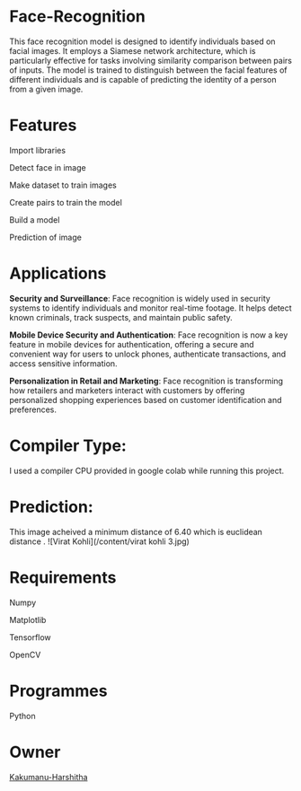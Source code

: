 # Face-Recognition
This face recognition model is designed to identify individuals based on facial images. It employs a Siamese network architecture, which is particularly effective for tasks involving similarity comparison between pairs of inputs. The model is trained to distinguish between the facial features of different individuals and is capable of predicting the identity of a person from a given image.

# Features
Import libraries

Detect face in image

Make dataset to train images

Create pairs to train the model

Build a model

Prediction of image

# Applications

**Security and Surveillance**: Face recognition is widely used in security systems to identify individuals and monitor real-time footage. It helps detect known criminals, track suspects, and maintain public safety.

**Mobile Device Security and Authentication**: Face recognition is now a key feature in mobile devices for authentication, offering a secure and convenient way for users to unlock phones, authenticate transactions, and access sensitive information.

**Personalization in Retail and Marketing**: Face recognition is transforming how retailers and marketers interact with customers by offering personalized shopping experiences based on customer identification and preferences.
# Compiler Type:
I used a compiler CPU provided in google colab while running this project.
# Prediction:
This image acheived a minimum distance of 6.40 which is euclidean distance .
![Virat Kohli](/content/virat kohli 3.jpg)
# Requirements
Numpy

Matplotlib

Tensorflow

OpenCV

# Programmes
Python

# Owner
[Kakumanu-Harshitha](https://github.com/Kakumanu-Harshitha)
